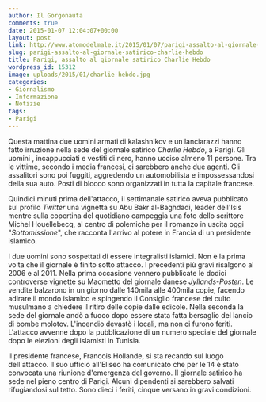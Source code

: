 ```yaml
---
author: Il Gorgonauta
comments: true
date: 2015-01-07 12:04:07+00:00
layout: post
link: http://www.atomodelmale.it/2015/01/07/parigi-assalto-al-giornale-satirico-charlie-hebdo/
slug: parigi-assalto-al-giornale-satirico-charlie-hebdo
title: Parigi, assalto al giornale satirico Charlie Hebdo
wordpress_id: 15312
image: uploads/2015/01/charlie-hebdo.jpg
categories:
- Giornalismo
- Informazione
- Notizie
tags:
- Parigi
---
```


Questa mattina due uomini armati di kalashnikov e un lanciarazzi hanno fatto irruzione nella sede del giornale satirico _Charlie Hebdo_, a Parigi. Gli uomini , incappucciati e vestiti di nero, hanno ucciso almeno 11 persone. Tra le vittime, secondo i media francesi, ci sarebbero anche due agenti. Gli assalitori sono poi fuggiti, aggredendo un automobilista e impossessandosi della sua auto. Posti di blocco sono organizzati in tutta la capitale francese.

Quindici minuti prima dell'attacco, il settimanale satirico aveva pubblicato sul profilo _Twitter_ una vignetta su Abu Bakr al-Baghdadi, leader dell'Isis mentre sulla copertina del quotidiano campeggia una foto dello scrittore Michel Houellebecq, al centro di polemiche per il romanzo in uscita oggi "_Sottomissione_", che racconta l'arrivo al potere in Francia di un presidente islamico.

I due uomini sono sospettati di essere integralisti islamici. Non è la prima volta che il giornale è finito sotto attacco. I precedenti più gravi risalgono al 2006 e al 2011. Nella prima occasione vennero pubblicate le dodici controverse vignette su Maometto del giornale danese _Jyllands-Posten_. Le vendite balzarono in un giorno dalle 140mila alle 400mila copie, facendo adirare il mondo islamico e spingendo il Consiglio francese del culto musulmano a chiedere il ritiro delle copie dalle edicole. Nella seconda la sede del giornale andò a fuoco dopo essere stata fatta bersaglio del lancio di bombe molotov. L'incendio devastò i locali, ma non ci furono feriti. L'attacco avvenne dopo la pubblicazione di un numero speciale del giornale dopo le elezioni degli islamisti in Tunisia.

Il presidente francese, Francois Hollande, si sta recando sul luogo dell'attacco. Il suo ufficio all'Eliseo ha comunicato che per le 14 è stato convocata una riunione d'emergenza del governo. Il giornale satirico ha sede nel pieno centro di Parigi. Alcuni dipendenti si sarebbero salvati rifugiandosi sul tetto. Sono dieci i feriti, cinque versano in gravi condizioni.
